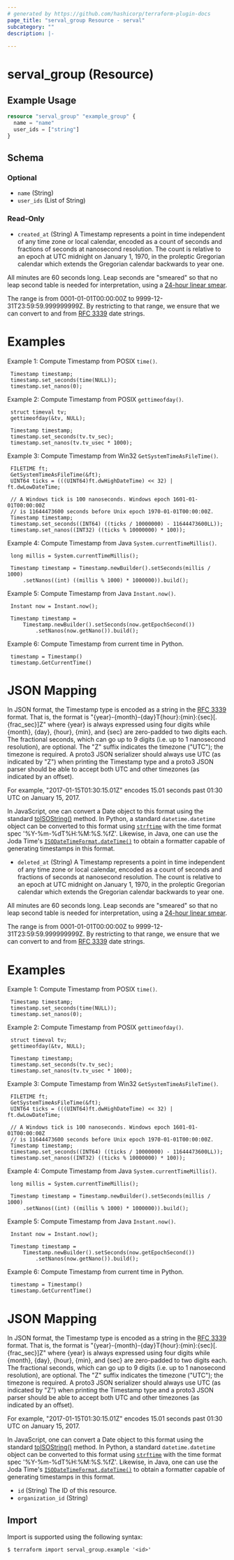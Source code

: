 ```yaml
---
# generated by https://github.com/hashicorp/terraform-plugin-docs
page_title: "serval_group Resource - serval"
subcategory: ""
description: |-
  
---
```


# serval_group (Resource)



## Example Usage

```terraform
resource "serval_group" "example_group" {
  name = "name"
  user_ids = ["string"]
}
```

<!-- schema generated by tfplugindocs -->
## Schema

### Optional

- `name` (String)
- `user_ids` (List of String)

### Read-Only

- `created_at` (String) A Timestamp represents a point in time independent of any time zone or local
 calendar, encoded as a count of seconds and fractions of seconds at
 nanosecond resolution. The count is relative to an epoch at UTC midnight on
 January 1, 1970, in the proleptic Gregorian calendar which extends the
 Gregorian calendar backwards to year one.

 All minutes are 60 seconds long. Leap seconds are "smeared" so that no leap
 second table is needed for interpretation, using a [24-hour linear
 smear](https://developers.google.com/time/smear).

 The range is from 0001-01-01T00:00:00Z to 9999-12-31T23:59:59.999999999Z. By
 restricting to that range, we ensure that we can convert to and from [RFC
 3339](https://www.ietf.org/rfc/rfc3339.txt) date strings.

 # Examples

 Example 1: Compute Timestamp from POSIX `time()`.

     Timestamp timestamp;
     timestamp.set_seconds(time(NULL));
     timestamp.set_nanos(0);

 Example 2: Compute Timestamp from POSIX `gettimeofday()`.

     struct timeval tv;
     gettimeofday(&tv, NULL);

     Timestamp timestamp;
     timestamp.set_seconds(tv.tv_sec);
     timestamp.set_nanos(tv.tv_usec * 1000);

 Example 3: Compute Timestamp from Win32 `GetSystemTimeAsFileTime()`.

     FILETIME ft;
     GetSystemTimeAsFileTime(&ft);
     UINT64 ticks = (((UINT64)ft.dwHighDateTime) << 32) | ft.dwLowDateTime;

     // A Windows tick is 100 nanoseconds. Windows epoch 1601-01-01T00:00:00Z
     // is 11644473600 seconds before Unix epoch 1970-01-01T00:00:00Z.
     Timestamp timestamp;
     timestamp.set_seconds((INT64) ((ticks / 10000000) - 11644473600LL));
     timestamp.set_nanos((INT32) ((ticks % 10000000) * 100));

 Example 4: Compute Timestamp from Java `System.currentTimeMillis()`.

     long millis = System.currentTimeMillis();

     Timestamp timestamp = Timestamp.newBuilder().setSeconds(millis / 1000)
         .setNanos((int) ((millis % 1000) * 1000000)).build();

 Example 5: Compute Timestamp from Java `Instant.now()`.

     Instant now = Instant.now();

     Timestamp timestamp =
         Timestamp.newBuilder().setSeconds(now.getEpochSecond())
             .setNanos(now.getNano()).build();

 Example 6: Compute Timestamp from current time in Python.

     timestamp = Timestamp()
     timestamp.GetCurrentTime()

 # JSON Mapping

 In JSON format, the Timestamp type is encoded as a string in the
 [RFC 3339](https://www.ietf.org/rfc/rfc3339.txt) format. That is, the
 format is "{year}-{month}-{day}T{hour}:{min}:{sec}[.{frac_sec}]Z"
 where {year} is always expressed using four digits while {month}, {day},
 {hour}, {min}, and {sec} are zero-padded to two digits each. The fractional
 seconds, which can go up to 9 digits (i.e. up to 1 nanosecond resolution),
 are optional. The "Z" suffix indicates the timezone ("UTC"); the timezone
 is required. A proto3 JSON serializer should always use UTC (as indicated by
 "Z") when printing the Timestamp type and a proto3 JSON parser should be
 able to accept both UTC and other timezones (as indicated by an offset).

 For example, "2017-01-15T01:30:15.01Z" encodes 15.01 seconds past
 01:30 UTC on January 15, 2017.

 In JavaScript, one can convert a Date object to this format using the
 standard
 [toISOString()](https://developer.mozilla.org/en-US/docs/Web/JavaScript/Reference/Global_Objects/Date/toISOString)
 method. In Python, a standard `datetime.datetime` object can be converted
 to this format using
 [`strftime`](https://docs.python.org/2/library/time.html#time.strftime) with
 the time format spec '%Y-%m-%dT%H:%M:%S.%fZ'. Likewise, in Java, one can use
 the Joda Time's [`ISODateTimeFormat.dateTime()`](
 http://joda-time.sourceforge.net/apidocs/org/joda/time/format/ISODateTimeFormat.html#dateTime()
 ) to obtain a formatter capable of generating timestamps in this format.
- `deleted_at` (String) A Timestamp represents a point in time independent of any time zone or local
 calendar, encoded as a count of seconds and fractions of seconds at
 nanosecond resolution. The count is relative to an epoch at UTC midnight on
 January 1, 1970, in the proleptic Gregorian calendar which extends the
 Gregorian calendar backwards to year one.

 All minutes are 60 seconds long. Leap seconds are "smeared" so that no leap
 second table is needed for interpretation, using a [24-hour linear
 smear](https://developers.google.com/time/smear).

 The range is from 0001-01-01T00:00:00Z to 9999-12-31T23:59:59.999999999Z. By
 restricting to that range, we ensure that we can convert to and from [RFC
 3339](https://www.ietf.org/rfc/rfc3339.txt) date strings.

 # Examples

 Example 1: Compute Timestamp from POSIX `time()`.

     Timestamp timestamp;
     timestamp.set_seconds(time(NULL));
     timestamp.set_nanos(0);

 Example 2: Compute Timestamp from POSIX `gettimeofday()`.

     struct timeval tv;
     gettimeofday(&tv, NULL);

     Timestamp timestamp;
     timestamp.set_seconds(tv.tv_sec);
     timestamp.set_nanos(tv.tv_usec * 1000);

 Example 3: Compute Timestamp from Win32 `GetSystemTimeAsFileTime()`.

     FILETIME ft;
     GetSystemTimeAsFileTime(&ft);
     UINT64 ticks = (((UINT64)ft.dwHighDateTime) << 32) | ft.dwLowDateTime;

     // A Windows tick is 100 nanoseconds. Windows epoch 1601-01-01T00:00:00Z
     // is 11644473600 seconds before Unix epoch 1970-01-01T00:00:00Z.
     Timestamp timestamp;
     timestamp.set_seconds((INT64) ((ticks / 10000000) - 11644473600LL));
     timestamp.set_nanos((INT32) ((ticks % 10000000) * 100));

 Example 4: Compute Timestamp from Java `System.currentTimeMillis()`.

     long millis = System.currentTimeMillis();

     Timestamp timestamp = Timestamp.newBuilder().setSeconds(millis / 1000)
         .setNanos((int) ((millis % 1000) * 1000000)).build();

 Example 5: Compute Timestamp from Java `Instant.now()`.

     Instant now = Instant.now();

     Timestamp timestamp =
         Timestamp.newBuilder().setSeconds(now.getEpochSecond())
             .setNanos(now.getNano()).build();

 Example 6: Compute Timestamp from current time in Python.

     timestamp = Timestamp()
     timestamp.GetCurrentTime()

 # JSON Mapping

 In JSON format, the Timestamp type is encoded as a string in the
 [RFC 3339](https://www.ietf.org/rfc/rfc3339.txt) format. That is, the
 format is "{year}-{month}-{day}T{hour}:{min}:{sec}[.{frac_sec}]Z"
 where {year} is always expressed using four digits while {month}, {day},
 {hour}, {min}, and {sec} are zero-padded to two digits each. The fractional
 seconds, which can go up to 9 digits (i.e. up to 1 nanosecond resolution),
 are optional. The "Z" suffix indicates the timezone ("UTC"); the timezone
 is required. A proto3 JSON serializer should always use UTC (as indicated by
 "Z") when printing the Timestamp type and a proto3 JSON parser should be
 able to accept both UTC and other timezones (as indicated by an offset).

 For example, "2017-01-15T01:30:15.01Z" encodes 15.01 seconds past
 01:30 UTC on January 15, 2017.

 In JavaScript, one can convert a Date object to this format using the
 standard
 [toISOString()](https://developer.mozilla.org/en-US/docs/Web/JavaScript/Reference/Global_Objects/Date/toISOString)
 method. In Python, a standard `datetime.datetime` object can be converted
 to this format using
 [`strftime`](https://docs.python.org/2/library/time.html#time.strftime) with
 the time format spec '%Y-%m-%dT%H:%M:%S.%fZ'. Likewise, in Java, one can use
 the Joda Time's [`ISODateTimeFormat.dateTime()`](
 http://joda-time.sourceforge.net/apidocs/org/joda/time/format/ISODateTimeFormat.html#dateTime()
 ) to obtain a formatter capable of generating timestamps in this format.
- `id` (String) The ID of this resource.
- `organization_id` (String)

## Import

Import is supported using the following syntax:

```shell
$ terraform import serval_group.example '<id>'
```
